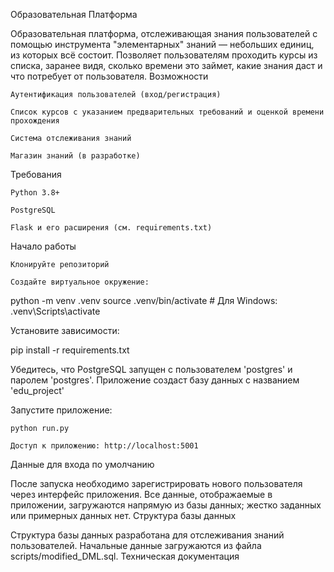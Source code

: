 Образовательная Платформа

Образовательная платформа, отслеживающая знания пользователей с помощью инструмента "элементарных" знаний — небольших единиц, из которых всё состоит. Позволяет пользователям проходить курсы из списка, заранее видя, сколько времени это займет, какие знания даст и что потребует от пользователя.
Возможности

    Аутентификация пользователей (вход/регистрация)

    Список курсов с указанием предварительных требований и оценкой времени прохождения

    Система отслеживания знаний

    Магазин знаний (в разработке)

Требования

    Python 3.8+

    PostgreSQL

    Flask и его расширения (см. requirements.txt)

Начало работы

    Клонируйте репозиторий

    Создайте виртуальное окружение:

python -m venv .venv
source .venv/bin/activate  # Для Windows: .venv\Scripts\activate

Установите зависимости:

pip install -r requirements.txt

Убедитесь, что PostgreSQL запущен с пользователем 'postgres' и паролем 'postgres'. Приложение создаст базу данных с названием 'edu_project'

Запустите приложение:

    python run.py

    Доступ к приложению: http://localhost:5001

Данные для входа по умолчанию

После запуска необходимо зарегистрировать нового пользователя через интерфейс приложения. Все данные, отображаемые в приложении, загружаются напрямую из базы данных; жестко заданных или примерных данных нет.
Структура базы данных

Структура базы данных разработана для отслеживания знаний пользователей. Начальные данные загружаются из файла scripts/modified_DML.sql.
Техническая документация
